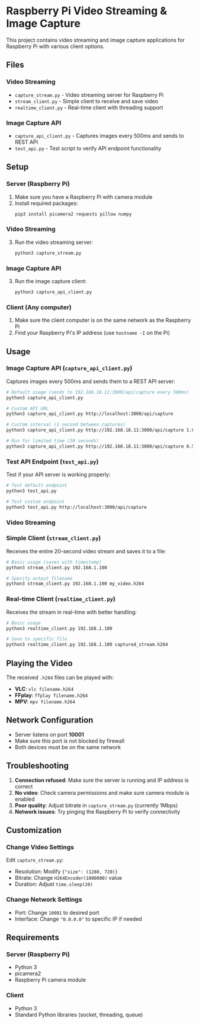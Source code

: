 # Raspberry Pi Video Streaming & Image Capture

This project contains video streaming and image capture applications for Raspberry Pi with various client options.

## Files

### Video Streaming
- `capture_stream.py` - Video streaming server for Raspberry Pi
- `stream_client.py` - Simple client to receive and save video
- `realtime_client.py` - Real-time client with threading support

### Image Capture API
- `capture_api_client.py` - Captures images every 500ms and sends to REST API
- `test_api.py` - Test script to verify API endpoint functionality

## Setup

### Server (Raspberry Pi)
1. Make sure you have a Raspberry Pi with camera module
2. Install required packages:
   ```bash
   pip3 install picamera2 requests pillow numpy
   ```

### Video Streaming
3. Run the video streaming server:
   ```bash
   python3 capture_stream.py
   ```

### Image Capture API
3. Run the image capture client:
   ```bash
   python3 capture_api_client.py
   ```

### Client (Any computer)
1. Make sure the client computer is on the same network as the Raspberry Pi
2. Find your Raspberry Pi's IP address (use `hostname -I` on the Pi)

## Usage

### Image Capture API (`capture_api_client.py`)
Captures images every 500ms and sends them to a REST API server:

```bash
# Default usage (sends to 192.168.18.11:3000/api/capture every 500ms)
python3 capture_api_client.py

# Custom API URL
python3 capture_api_client.py http://localhost:3000/api/capture

# Custom interval (1 second between captures)
python3 capture_api_client.py http://192.168.18.11:3000/api/capture 1.0

# Run for limited time (30 seconds)
python3 capture_api_client.py http://192.168.18.11:3000/api/capture 0.5 30
```

### Test API Endpoint (`test_api.py`)
Test if your API server is working properly:

```bash
# Test default endpoint
python3 test_api.py

# Test custom endpoint
python3 test_api.py http://localhost:3000/api/capture
```

### Video Streaming

### Simple Client (`stream_client.py`)
Receives the entire 20-second video stream and saves it to a file:

```bash
# Basic usage (saves with timestamp)
python3 stream_client.py 192.168.1.100

# Specify output filename
python3 stream_client.py 192.168.1.100 my_video.h264
```

### Real-time Client (`realtime_client.py`)
Receives the stream in real-time with better handling:

```bash
# Basic usage
python3 realtime_client.py 192.168.1.100

# Save to specific file
python3 realtime_client.py 192.168.1.100 captured_stream.h264
```

## Playing the Video

The received `.h264` files can be played with:

- **VLC**: `vlc filename.h264`
- **FFplay**: `ffplay filename.h264`
- **MPV**: `mpv filename.h264`

## Network Configuration

- Server listens on port **10001**
- Make sure this port is not blocked by firewall
- Both devices must be on the same network

## Troubleshooting

1. **Connection refused**: Make sure the server is running and IP address is correct
2. **No video**: Check camera permissions and make sure camera module is enabled
3. **Poor quality**: Adjust bitrate in `capture_stream.py` (currently 1Mbps)
4. **Network issues**: Try pinging the Raspberry Pi to verify connectivity

## Customization

### Change Video Settings
Edit `capture_stream.py`:
- Resolution: Modify `{"size": (1280, 720)}`
- Bitrate: Change `H264Encoder(1000000)` value
- Duration: Adjust `time.sleep(20)`

### Change Network Settings
- Port: Change `10001` to desired port
- Interface: Change `"0.0.0.0"` to specific IP if needed

## Requirements

### Server (Raspberry Pi)
- Python 3
- picamera2
- Raspberry Pi camera module

### Client
- Python 3
- Standard Python libraries (socket, threading, queue)